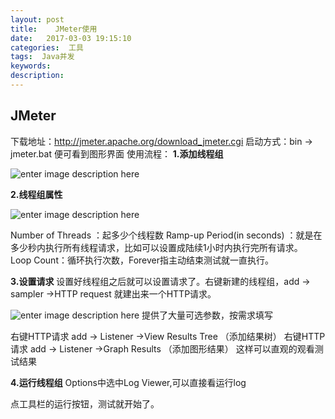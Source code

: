 ```yaml
---
layout: post
title:    JMeter使用
date:   2017-03-03 19:15:10
categories:  工具
tags:  Java并发
keywords: 
description: 
---
```


## JMeter
下载地址：http://jmeter.apache.org/download_jmeter.cgi
启动方式：bin -> jmeter.bat  便可看到图形界面
使用流程：
**1.添加线程组**

![enter image description here](http://p7lixluhf.bkt.clouddn.com/JMeter1.png)

**2.线程组属性**

![enter image description here](http://p7lixluhf.bkt.clouddn.com/jmeter2.PNG)

Number of Threads ：起多少个线程数
Ramp-up Period(in seconds) ：就是在多少秒内执行所有线程请求，比如可以设置成陆续1小时内执行完所有请求。
Loop Count：循环执行次数，Forever指主动结束测试就一直执行。

**3.设置请求**
设置好线程组之后就可以设置请求了。右键新建的线程组，add -> sampler ->HTTP request 就建出来一个HTTP请求。

![enter image description here](http://p7lixluhf.bkt.clouddn.com/jmeter3.PNG)
提供了大量可选参数，按需求填写

右键HTTP请求 add -> Listener ->View Results Tree （添加结果树）
右键HTTP请求 add -> Listener ->Graph Results   （添加图形结果）
这样可以直观的观看测试结果

**4.运行线程组**
Options中选中Log Viewer,可以直接看运行log

点工具栏的运行按钮，测试就开始了。
